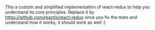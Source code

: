 This a custom and simplified implementation of react-redux to help you understand its core principles. Replace it by https://github.com/reactjs/react-redux once you fix the tests and understand how it works, it should work as well :)
